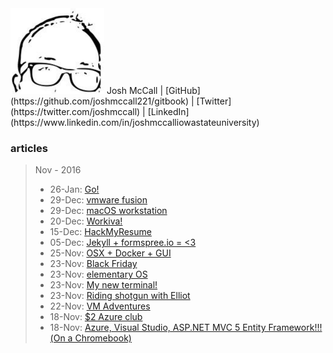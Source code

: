 <img src="images/avatar.png" width="150">
Josh McCall | [GitHub](https://github.com/joshmccall221/gitbook) | [Twitter](https://twitter.com/joshmccall) | [LinkedIn](https://www.linkedin.com/in/joshmccalliowastateuniversity)






### articles
>Nov - 2016
>* 26-Jan: [Go!](articles/go.md)
>* 29-Dec: [vmware fusion](articles/vmware_fusion.md)
>* 29-Dec: [macOS workstation](articles/macOS_workstation.md)
>* 20-Dec: [Workiva!](articles/workiva.md)
>* 15-Dec: [HackMyResume](articles/hackmyresume.md)
>* 05-Dec: [Jekyll + formspree.io = <3](articles/formspree.md)
>* 25-Nov: [OSX + Docker + GUI](articles/docker.md)
>* 23-Nov: [Black Friday](articles/bf.md)
>* 23-Nov: [elementary OS](articles/elementary_os.md)
>* 23-Nov: [My new terminal!](articles/my_new_term.md)
>* 23-Nov: [Riding shotgun with Elliot](articles/riding_shotgun_with_elliot.md)
>* 22-Nov: [VM Adventures](articles/vm_adventures.md)
>* 18-Nov: [$2 Azure club](articles/azure_pricing.md)
>* 18-Nov: [Azure, Visual Studio, ASP.NET MVC 5 Entity Framework!!!(On a Chromebook)](articles/chromebook.md)
